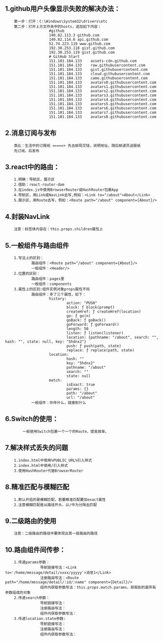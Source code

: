 ## 1.github用户头像显示失败的解决办法：
		第一步：打开：C:\Windows\System32\drivers\etc
		第二步：打开上方文件夹中的hosts，追加如下内容：
						#github
						140.82.113.3 github.com
						140.82.114.6 api.github.com
						52.74.223.119 www.github.com
						192.30.253.118 gist.github.com
						192.30.253.119 gist.github.com
						# GitHub Start 
						151.101.184.133    assets-cdn.github.com
						151.101.184.133    raw.githubusercontent.com
						151.101.184.133    gist.githubusercontent.com
						151.101.184.133    cloud.githubusercontent.com
						151.101.184.133    camo.githubusercontent.com
						151.101.184.133    avatars0.githubusercontent.com
						151.101.184.133    avatars1.githubusercontent.com
						151.101.184.133    avatars2.githubusercontent.com
						151.101.184.133    avatars3.githubusercontent.com
						151.101.184.133    avatars4.githubusercontent.com
						151.101.184.133    avatars5.githubusercontent.com
						151.101.184.133    avatars6.githubusercontent.com
						151.101.184.133    avatars7.githubusercontent.com
						151.101.184.133    avatars8.githubusercontent.com
## 2.消息订阅与发布
		类比：生活中的订报纸 =====> 先去邮局交钱，说明地址，随后邮递员送报纸
		先订阅，后发布	
## 3.react中的路由：
		1.明确：导航区、展示区
		2.借助：react-router-dom
		3.在index.js中使用BrowserRouter或HashRouter包裹App
		4.导航区，用Link或NavLink去写,例如：<Link to="/about">About</Link>
		5.展示区，用Route去写，例如：<Route path="/about" component={About}/>
## 4.封装NavLink
		注意：标签体内容在：this.props.children属性上
## 5.一般组件与路由组件
		1.写法上的区别：
				路由组件：<Route path="/about" component={About}/>
				一般组件：<Header/>
		2.位置的区别：
				路由组件：pages里
				一般组件：components
		3.属性上的区别:组件实例对象props属性不同
				路由组件：多了三个属性，如下：
						history:
								action: "PUSH"
								block: ƒ block(prompt)
								createHref: ƒ createHref(location)
								go: ƒ go(n)
								goBack: ƒ goBack()
								goForward: ƒ goForward()
								length: 50
								listen: ƒ listen(listener)
								location: {pathname: "/about", search: "", hash: "", state: null, key: "5hdnx2"}
								push: ƒ push(path, state)
								replace: ƒ replace(path, state)
						location:
								hash: ""
								key: "5hdnx2"
								pathname: "/about"
								search: ""
								state: null
						match:
								isExact: true
								params: {}
								path: "/about"
								url: "/about"
				一般组件：你传什么，就接到什么
## 6.Switch的使用：
			一般使用Switch包裹一个一个的Route，提高效率。
## 7.解决样式丢失的问题
		1.index.html中使用%PUBLIC_URL%引入样式
		2.index.html中使用/引入样式
		3.使用HashRouter代替BrowserRouter
## 8.精准匹配与模糊匹配
		1.默认开启的是模糊匹配，若要精准匹配要加exact属性
		2.注意模糊匹配是从路径开头，以/作为分隔去匹配
## 9.二级路由的使用
		注意：二级路由的路径中要体现出其一级路由的路径
## 10.路由组件间传参：
		1.传递params参数：
					导航链接写法：<Link to='/home/message/detail/xxxx/yyyyy'>消息1</Link>
					注册路由写法：<Route path="/home/message/detail/:id/:name" component={Detail}/>
					组件内获取参数写法：this.props.match.params，获取到的是所有参数组成的对象
		2.传递search参数：
					导航链接写法：
					注册路由写法：
					组件内获取参数写法：
		3.传递location.state参数:
					导航链接写法：
					注册路由写法：
					组件内获取参数写法：


